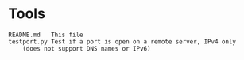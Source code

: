 # Tools

    README.md	This file
    testport.py	Test if a port is open on a remote server, IPv4 only
		(does not support DNS names or IPv6)

